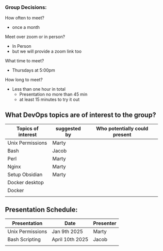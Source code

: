 ### Group Decisions:
How often to meet?
* once a month

Meet over zoom or in person?
* In Person 
* but we will provide a zoom link too

What time to meet?
* Thursdays at 5:00pm

How long to meet?
* Less than one hour in total
	* Presentation no more than 45 min
	* at least 15 minutes to try it out



## What DevOps topics are of interest to the group?

| Topics of interest | suggested by | Who potentially could present |
| ------------------ | ------------ | ----------------------------- |
| Unix Permissions   | Marty        |                               |
| Bash               | Jacob        |                               |
| Perl               | Marty        |                               |
| Nginx              | Marty        |                               |
| Setup Obsidian     | Marty        |                               |
| Docker desktop     |              |                               |
| Docker             |              |                               |
|                    |              |                               |


## Presentation Schedule:

| Presentation     | Date            | Presenter |
| ---------------- | --------------- | --------- |
| Unix Permissions | Jan 9th 2025    | Marty     |
| Bash Scripting   | April 10th 2025 | Jacob     |
|                  |                 |           |
